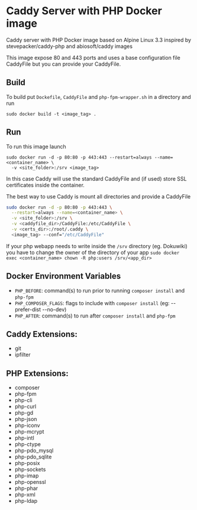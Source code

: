 # Caddy Server with PHP Docker image

Caddy server with PHP Docker image based on Alpine Linux 3.3 inspired by
stevepacker/caddy-php and abiosoft/caddy images

This image expose 80 and 443 ports and uses a base configuration file CaddyFile
but you can provide your CaddyFile.

## Build
To build put `Dockefile`, `CaddyFile` and `php-fpm-wrapper.sh` in a directory and run
```
sudo docker build -t <image_tag> .
```

## Run
To run this image launch
```
sudo docker run -d -p 80:80 -p 443:443 --restart=always --name=<container_name> \
  -v <site_folder>:/srv <image_tag>
```

In this case Caddy will use the standard CaddyFile and (if used) store SSL
certificates inside the container.

The best way to use Caddy is mount all directories and provide a CaddyFile
```sh
sudo docker run -d -p 80:80 -p 443:443 \
  --restart=always --name=<container_name> \
  -v <site_folder>:/srv \
  -v <caddyfile_dir>/CaddyFile:/etc/CaddyFile \
  -v <certs_dir>:/root/.caddy \
  <image_tag> --conf="/etc/CaddyFile"
```

If your php webapp needs to write inside the `/srv` directory (eg. Dokuwiki) you
have to change the owner of the directory of your app
`sudo docker exec <container_name> chown -R php:users /srv/<app_dir>`

## Docker Environment Variables

- `PHP_BEFORE`: command(s) to run prior to running `composer install` and `php-fpm`
- `PHP_COMPOSER_FLAGS`: flags to include with `composer install` (eg: --prefer-dist --no-dev)
- `PHP_AFTER`: command(s) to run after `composer install` and `php-fpm`

## Caddy Extensions:

- git
- ipfilter

## PHP Extensions:

- composer
- php-fpm
- php-cli
- php-curl
- php-gd
- php-json
- php-iconv
- php-mcrypt
- php-intl
- php-ctype
- php-pdo_mysql
- php-pdo_sqlite
- php-posix
- php-sockets
- php-imap
- php-openssl
- php-phar
- php-xml
- php-ldap
